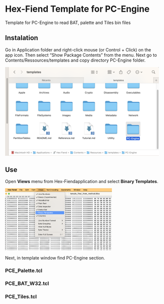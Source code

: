 # Hex-Fiend Template for PC-Engine
 Template for PC-Engine to read BAT, palette and Tiles bin files

## Instalation

Go in Application folder and right-click mouse (or Control + Click) on the app icon. Then select “Show Package Contents” from the menu. 
Next go to Contents/Ressources/templates and copy directory PC-Engine folder. 

<img src="https://github.com/beddy70/Hex-Fiend-Template-for-PC-Engine-/blob/main/images/tempalte_folder.png" width="550" >

## Use

Open <b>Views</b> menu from Hex-Fiendapplication and select <b>Binary Templates</b>. 

<img src="https://github.com/beddy70/Hex-Fiend-Template-for-PC-Engine-/blob/main/images/menu_views.png" width="350" >

Next, in template window find PC-Engine section.
 
### PCE_Palette.tcl



### PCE_BAT_W32.tcl


### PCE_Tiles.tcl

